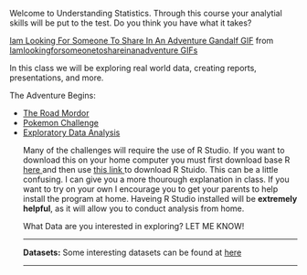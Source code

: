 
Welcome to Understanding Statistics. Through this course your analytial skills will be put to the test. Do you think you have what it takes?  

<p align="center">
<div class="tenor-gif-embed" data-postid="15651459" data-share-method="host" data-width="100%" data-aspect-ratio="1.8721804511278197"><a href="https://tenor.com/view/iam-looking-for-someone-to-share-in-an-adventure-gandalf-ian-mc-kellen-lord-of-the-rings-gif-15651459">Iam Looking For Someone To Share In An Adventure Gandalf GIF</a> from <a href="https://tenor.com/search/iamlookingforsomeonetoshareinanadventure-gifs">Iamlookingforsomeonetoshareinanadventure GIFs</a></div><script type="text/javascript" async src="https://tenor.com/embed.js"></script>
</p>

In this class we will be exploring real world data, creating reports, presentations, and more. 

The Adventure Begins: 
<p>
      <ul>
        <li><a href="https://MerrickMath.github.io/MerrickMath-datachallenge/challenge1.html"> The Road Mordor </a> </li>
        <li><a href="https://merrickmath.github.io/MerrickMath.github.io-PokemonChallenge/"> Pokemon Challenge </a> </li>
        <li><a href="https://MerrickMath.github.io/MerrickMath-datachallenge/challenge2.html"> Exploratory Data Analysis </a> </li>
</p>


Many of the challenges will require the use of R Studio. If you want to download this on your home computer you must first download base R <a href="https://www.r-project.org"> here </a> and then use <a href="https://rstudio.com/products/rstudio/download/"> this link </a> to download R Stuido. This can be a little confusing. I can give you a more thourough explanation in class. If you want to try on your own I encourage you to get your parents to help install the program at home. Haveing R Studio installed will be **extremely helpful**, as it will allow you to conduct analysis from home. 

What Data are you interested in exploring? LET ME KNOW! 

---


**Datasets:** Some interesting datasets can be found at  <a href="https://drive.google.com/drive/folders/1lQuOh4jgyZ4GioinfvCYvqRxbOgDn6Be?usp=sharing"> here </a>

___




